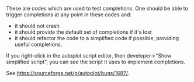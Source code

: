 These are codes which are used to test completions.  One should be able to trigger completions at any point in these codes and:
* it should not crash
* it should provide the default set of completions if it's lost
* it should refactor the code to a simplified code if possible, providing useful completions.

If you right-click in the autoplot script editor, then developer->"Show simplified script", you can see the script 
it uses to implement completions.

See https://sourceforge.net/p/autoplot/bugs/1687/.
